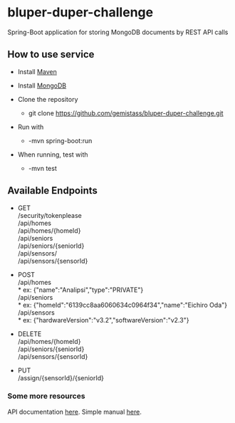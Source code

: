 # bluper-duper-challenge

Spring-Boot application for storing MongoDB documents by REST API calls 

## How to use service


* Install [Maven](https://maven.apache.org/download.cgi)
* Install [MongoDB](https://www.mongodb.com/)

* Clone the repository
	* git clone https://github.com/gemistass/bluper-duper-challenge.git
* Run with 
	* -mvn spring-boot:run
* When running, test with
	* -mvn test

## Available Endpoints
* GET  
		/security/tokenplease  
		/api/homes  
		/api/homes/{homeId}  
		/api/seniors  
		/api/seniors/{seniorId}  
		/api/sensors/  
		/api/sensors/{sensorId}  

* POST  
		/api/homes  
			* ex: {"name":"Analipsi","type":"PRIVATE"}  
		/api/seniors  
			* ex: {"homeId":"6139cc8aa6060634c0964f34","name":"Eichiro Oda"}  
		/api/sensors  
			* ex: {"hardwareVersion":"v3.2","softwareVersion":"v2.3"}  
* DELETE  
		/api/homes/{homeId}  
		/api/seniors/{seniorId}  
		/api/sensors/{sensorId}  

* PUT  
		/assign/{sensorId}/{seniorId}  

### Some more resources
API documentation [here](SimpleApiDocumentation.pdf).
Simple manual [here](BackendChallengeSimpleManual.pdf).

	
